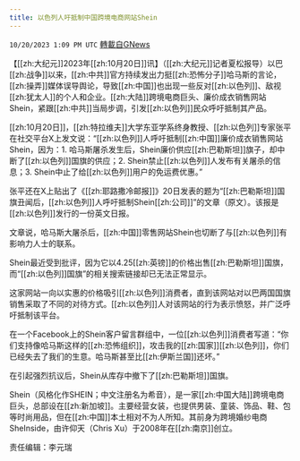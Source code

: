 ```yaml
---
title: 以色列人吁抵制中国跨境电商网站Shein
---
```

`10/20/2023 1:09 PM UTC` [轉載自GNews](https://gnews.org/articles/1862576)

【[[zh:大纪元]]2023年[[zh:10月20日]]讯】（[[zh:大纪元]]记者夏松报导）以巴[[zh:战争]]以来，[[zh:中共]]官方持续发出力挺[[zh:恐怖分子]]哈马斯的言论，[[zh:操弄]]媒体误导舆论，导致[[zh:中国]]也出现一些反对[[zh:以色列]]、敌视[[zh:犹太人]]的个人和企业。[[zh:大陆]]跨境电商巨头、廉价成衣销售网站Shein，紧跟[[zh:中共]]当局步调，引发[[zh:以色列]]民众呼吁抵制其产品。

[[zh:10月20日]]，[[zh:特拉维夫]]大学东亚学系终身教授、[[zh:以色列]]专家张平在社交平台X上发文说：“[[zh:以色列]]人呼吁抵制[[zh:中国]]廉价成衣销售网站Shein，因为：1. 哈马斯屠杀发生后，Shein廉价供应[[zh:巴勒斯坦]]旗子，却中断了[[zh:以色列]]国旗的供应；2. Shein禁止[[zh:以色列]]人发布有关屠杀的信息；3. Shein中止了给[[zh:以色列]]用户的免运费优惠。”

张平还在X上贴出了《[[zh:耶路撒冷邮报]]》20日发表的题为“[[zh:巴勒斯坦]]国旗丑闻后，[[zh:以色列]]人呼吁抵制Shein[[zh:公司]]”的文章（原文）。该报是[[zh:以色列]]发行的一份英文日报。

文章说，哈马斯大屠杀后，[[zh:中国]]零售网站Shein也切断了与[[zh:以色列]]有影响力人士的联系。

Shein最近受到批评，因为它以4.25[[zh:英镑]]的价格出售[[zh:巴勒斯坦]]国旗，而“[[zh:以色列]]国旗”的相关搜索链接却已无法正常显示。

这家网站一向以实惠的价格吸引[[zh:以色列]]消费者，直到该网站对以巴两国国旗销售采取了不同的对待方式。[[zh:以色列]]人对该网站的行为表示愤怒，并广泛呼吁抵制该平台。

在一个Facebook上的Shein客户留言群组中，一位[[zh:以色列]]消费者写道：“你们支持像哈马斯这样的[[zh:恐怖组织]]，攻击我的[[zh:国家]][[zh:以色列]]，你们已经失去了我们的生意。哈马斯甚至比[[zh:伊斯兰国]]还坏。”

在引起强烈抗议后，Shein从库存中撤下了[[zh:巴勒斯坦]]国旗。

Shein（风格化作SHEIN；中文注册名为希音），是一家[[zh:中国大陆]]跨境电商巨头，总部设在[[zh:新加坡]]。主要经营女装，也提供男装、童装、饰品、鞋、包等时尚用品，但在[[zh:中国]]本土相对不为人所知。其前身为跨境婚纱电商SheInside，由许仰天（Chris Xu）于2008年在[[zh:南京]]创立。

责任编辑：李元瑞
